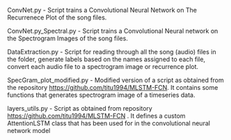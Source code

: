 ConvNet.py - Script trains a Convolutional Neural Network on The Recurrenece Plot of the song files.

ConvNet.py_Spectral.py - Script trains a Convolutional Neural network on the Spectrogram Images of the song files.

DataExtraction.py - Script for reading through all the song (audio) files in the folder, generate labels based on the names assigned to each file, convert each audio file to a spectrogram image or recurrence plot. 

SpecGram_plot_modified.py - Modified version of a script as obtained from the repository https://github.com/titu1994/MLSTM-FCN. It contains some functions that generates spectrogram image of a timeseries data.

layers_utils.py - Script as obtained from repository https://github.com/titu1994/MLSTM-FCN  . It defines a custom AttentionLSTM class that has been used for in the convolutional neural network model
